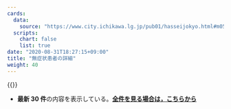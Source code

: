 ```yaml
---
cards:
  data:
    source: "https://www.city.ichikawa.lg.jp/pub01/hasseijokyo.html#m05"
  scripts:
    chart: false
    list: true
date: "2020-08-31T18:27:15+09:00"
title: "無症状患者の詳細"
weight: 40
---
```


{{<table src="details_of_patients_without_symptoms" len="30">}}

- **最新 30 件**の内容を表示している。**[全件を見る場合は，こちらから](./cards/details-of-patients-without-symptoms)**
